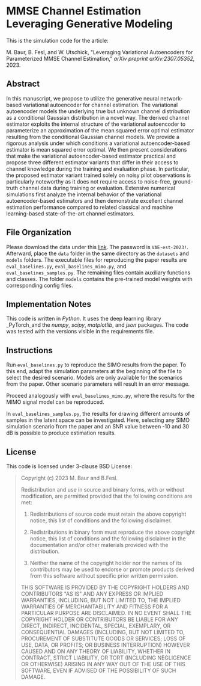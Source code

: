 # MMSE Channel Estimation Leveraging Generative Modeling

This is the simulation code for the article:

M. Baur, B. Fesl, and W. Utschick, "Leveraging Variational Autoencoders for Parameterized MMSE Channel Estimation," *arXiv preprint arXiv:2307.05352,* 2023.

## Abstract
In this manuscript, we propose to utilize the generative neural network-based variational autoencoder for channel estimation. The variational autoencoder models the underlying true but unknown channel distribution as a conditional Gaussian distribution in a novel way. The derived channel estimator exploits the internal structure of the variational autoencoder to parameterize an approximation of the mean squared error optimal estimator resulting from the conditional Gaussian channel models. We provide a rigorous analysis under which conditions a variational autoencoder-based estimator is mean squared error optimal. We then present considerations that make the variational autoencoder-based estimator practical and propose three different estimator variants that differ in their access to channel knowledge during the training and evaluation phase. In particular, the proposed estimator variant trained solely on noisy pilot observations is particularly noteworthy as it does not require access to noise-free, ground-truth channel data during training or evaluation. Extensive numerical simulations first analyze the internal behavior of the variational autoencoder-based estimators and then demonstrate excellent channel estimation performance compared to related classical and machine learning-based state-of-the-art channel estimators. 

## File Organization
Please download the data under this [link](https://syncandshare.lrz.de/getlink/fiRHpKeiMJ5hGTHPu8XuEF/data). The password is `VAE-est-2023!`. Afterward, place the `data` folder in the same directory as the `datasets` and `models` folders.
The executable files for reproducing the paper results are `eval_baselines.py`, `eval_baselines_mimo.py`, and `eval_baselines_samples.py`. The remaining files contain auxiliary functions and classes. The folder `models` contains the pre-trained model weights with corresponding config files.

## Implementation Notes
This code is written in _Python_. It uses the deep learning library _PyTorch_and the _numpy_, _scipy_, _matplotlib_, and _json_ packages. The code was tested with the versions visible in the requirements file.

## Instructions
Run `eval_baselines.py` to reproduce the SIMO results from the paper. To this end, adapt the simulation parameters at the beginning of the file to select the desired scenario. Models are only available for the scenarios from the paper. Other scenario parameters will result in an error message.

Proceed analogously with `eval_baselines_mimo.py`, where the results for the MIMO signal model can be reproduced.

In `eval_baselines_samples.py`, the results for drawing different amounts of samples in the latent space can be investigated. Here, selecting any SIMO simulation scenario from the paper and an SNR value between -10 and 30 dB is possible to produce estimation results.

## License
This code is licensed under 3-clause BSD License:

>Copyright (c) 2023 M. Baur and B.Fesl.
>
>Redistribution and use in source and binary forms, with or without modification, are permitted provided that the following conditions are met:
>
>1. Redistributions of source code must retain the above copyright notice, this list of conditions and the following disclaimer.
>
>2. Redistributions in binary form must reproduce the above copyright notice, this list of conditions and the following disclaimer in the documentation and/or other materials provided with the distribution.
>
>3. Neither the name of the copyright holder nor the names of its contributors may be used to endorse or promote products derived from this software without specific prior written permission.
>
>THIS SOFTWARE IS PROVIDED BY THE COPYRIGHT HOLDERS AND CONTRIBUTORS "AS IS" AND ANY EXPRESS OR IMPLIED WARRANTIES, INCLUDING, BUT NOT LIMITED TO, THE IMPLIED WARRANTIES OF MERCHANTABILITY AND FITNESS FOR A PARTICULAR PURPOSE ARE DISCLAIMED. IN NO EVENT SHALL THE COPYRIGHT HOLDER OR CONTRIBUTORS BE LIABLE FOR ANY DIRECT, INDIRECT, INCIDENTAL, SPECIAL, EXEMPLARY, OR CONSEQUENTIAL DAMAGES (INCLUDING, BUT NOT LIMITED TO, PROCUREMENT OF SUBSTITUTE GOODS OR SERVICES; LOSS OF USE, DATA, OR PROFITS; OR BUSINESS INTERRUPTION) HOWEVER CAUSED AND ON ANY THEORY OF LIABILITY, WHETHER IN CONTRACT, STRICT LIABILITY, OR TORT (INCLUDING NEGLIGENCE OR OTHERWISE) ARISING IN ANY WAY OUT OF THE USE OF THIS SOFTWARE, EVEN IF ADVISED OF THE POSSIBILITY OF SUCH DAMAGE.
